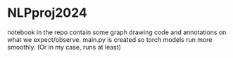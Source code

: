 # NLPproj2024

notebook in the repo contain some graph drawing code and annotations on what we expect/observe.
main.py is created so torch models run more smoothly. (Or in my case, runs at least)
